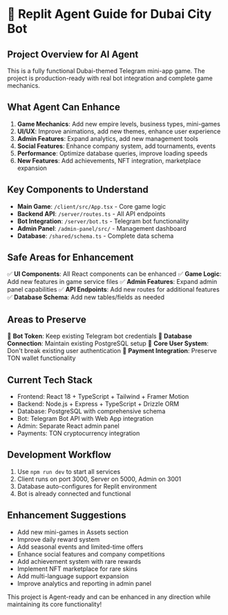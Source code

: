 
# 🤖 Replit Agent Guide for Dubai City Bot

## Project Overview for AI Agent
This is a fully functional Dubai-themed Telegram mini-app game. The project is production-ready with real bot integration and complete game mechanics.

## What Agent Can Enhance
1. **Game Mechanics**: Add new empire levels, business types, mini-games
2. **UI/UX**: Improve animations, add new themes, enhance user experience
3. **Admin Features**: Expand analytics, add new management tools
4. **Social Features**: Enhance company system, add tournaments, events
5. **Performance**: Optimize database queries, improve loading speeds
6. **New Features**: Add achievements, NFT integration, marketplace expansion

## Key Components to Understand
- **Main Game**: `/client/src/App.tsx` - Core game logic
- **Backend API**: `/server/routes.ts` - All API endpoints
- **Bot Integration**: `/server/bot.ts` - Telegram bot functionality
- **Admin Panel**: `/admin-panel/src/` - Management dashboard
- **Database**: `/shared/schema.ts` - Complete data schema

## Safe Areas for Enhancement
✅ **UI Components**: All React components can be enhanced
✅ **Game Logic**: Add new features in game service files
✅ **Admin Features**: Expand admin panel capabilities
✅ **API Endpoints**: Add new routes for additional features
✅ **Database Schema**: Add new tables/fields as needed

## Areas to Preserve
🚫 **Bot Token**: Keep existing Telegram bot credentials
🚫 **Database Connection**: Maintain existing PostgreSQL setup
🚫 **Core User System**: Don't break existing user authentication
🚫 **Payment Integration**: Preserve TON wallet functionality

## Current Tech Stack
- Frontend: React 18 + TypeScript + Tailwind + Framer Motion
- Backend: Node.js + Express + TypeScript + Drizzle ORM
- Database: PostgreSQL with comprehensive schema
- Bot: Telegram Bot API with Web App integration
- Admin: Separate React admin panel
- Payments: TON cryptocurrency integration

## Development Workflow
1. Use `npm run dev` to start all services
2. Client runs on port 3000, Server on 5000, Admin on 3001
3. Database auto-configures for Replit environment
4. Bot is already connected and functional

## Enhancement Suggestions
- Add new mini-games in Assets section
- Improve daily reward system
- Add seasonal events and limited-time offers
- Enhance social features and company competitions
- Add achievement system with rare rewards
- Implement NFT marketplace for rare skins
- Add multi-language support expansion
- Improve analytics and reporting in admin panel

This project is Agent-ready and can be enhanced in any direction while maintaining its core functionality!
